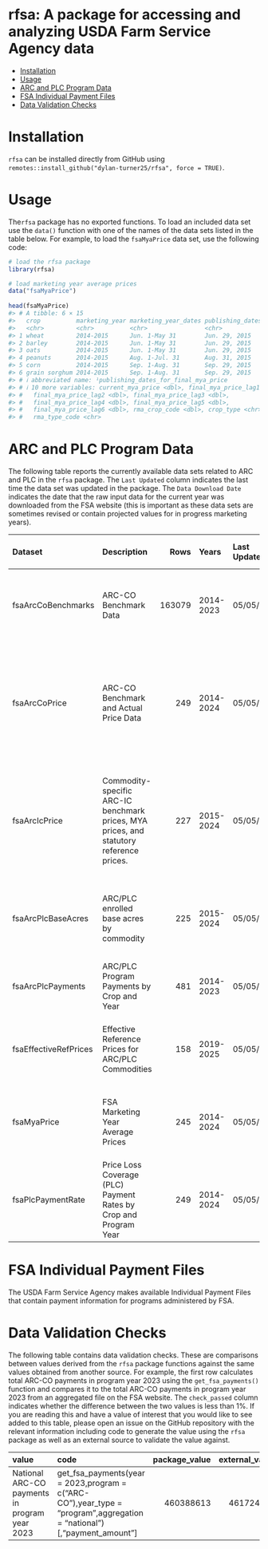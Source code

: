 rfsa: A package for accessing and analyzing USDA Farm Service Agency
data
================

- [Installation](#installation)
- [Usage](#usage)
- [ARC and PLC Program Data](#arc-and-plc-program-data)
- [FSA Individual Payment Files](#fsa-individual-payment-files)
- [Data Validation Checks](#data-validation-checks)

<!-- README.md is generated from README.Rmd. Please edit that file -->

# Installation

`rfsa` can be installed directly from GitHub using
`remotes::install_github("dylan-turner25/rfsa", force = TRUE)`.

# Usage

The`rfsa` package has no exported functions. To load an included data
set use the `data()` function with one of the names of the data sets
listed in the table below. For example, to load the `fsaMyaPrice` data
set, use the following code:

``` r
# load the rfsa package
library(rfsa)

# load marketing year average prices
data("fsaMyaPrice")
 
head(fsaMyaPrice)
#> # A tibble: 6 × 15
#>   crop          marketing_year marketing_year_dates publishing_dates_for…¹ unit 
#>   <chr>         <chr>          <chr>                <chr>                  <chr>
#> 1 wheat         2014-2015      Jun. 1-May 31        Jun. 29, 2015          Bush…
#> 2 barley        2014-2015      Jun. 1-May 31        Jun. 29, 2015          Bush…
#> 3 oats          2014-2015      Jun. 1-May 31        Jun. 29, 2015          Bush…
#> 4 peanuts       2014-2015      Aug. 1-Jul. 31       Aug. 31, 2015          Pound
#> 5 corn          2014-2015      Sep. 1-Aug. 31       Sep. 29, 2015          Bush…
#> 6 grain sorghum 2014-2015      Sep. 1-Aug. 31       Sep. 29, 2015          Bush…
#> # ℹ abbreviated name: ¹​publishing_dates_for_final_mya_price
#> # ℹ 10 more variables: current_mya_price <dbl>, final_mya_price_lag1 <dbl>,
#> #   final_mya_price_lag2 <dbl>, final_mya_price_lag3 <dbl>,
#> #   final_mya_price_lag4 <dbl>, final_mya_price_lag5 <dbl>,
#> #   final_mya_price_lag6 <dbl>, rma_crop_code <dbl>, crop_type <chr>,
#> #   rma_type_code <chr>
```

# ARC and PLC Program Data

The following table reports the currently available data sets related to
ARC and PLC in the `rfsa` package. The `Last Updated` column indicates
the last time the data set was updated in the package. The
`Data Download Date` indicates the date that the raw input data for the
current year was downloaded from the FSA website (this is important as
these data sets are sometimes revised or contain projected values for in
progress marketing years).

| Dataset | Description | Rows | Years | Last Updated | Data Download Date | Included Columns |
|:---|:---|---:|:---|:---|:---|:---|
| fsaArcCoBenchmarks | ARC-CO Benchmark Data | 163079 | 2014-2023 | 05/05/2025 | 05/05/2025 | fips, state_name, county_name, crop, unit, yield_type, program_year, benchmark_revenue, guarantee_revenue, maximum_payment_rate, actual_yield, national_price, actual_revenue, formula_payment_rate, payment_rate, oa_bench_mark_price, oa_bench_mark_yield, oa_bench_mark_years, arc_co_payment_rate, crop_type, rma_type_code, rma_crop_code |
| fsaArcCoPrice | ARC-CO Benchmark and Actual Price Data | 249 | 2014-2024 | 05/05/2025 | 05/05/2025 | crop, marketing_year_dates, publishing_dates_for_final_mya_price, unit, reference_price_combined, annual_benchmark_price_lag5, annual_benchmark_price_lag4, annual_benchmark_price_lag3, annual_benchmark_price_lag2, annual_benchmark_price_lag1, current_arcco_benchmark_price, current_mya_price, current_national_loan_rate, current_arcco_actual_price, marketing_year, program_year, crop_type, rma_type_code, rma_crop_code |
| fsaArcIcPrice | Commodity-specific ARC-IC benchmark prices, MYA prices, and statutory reference prices. | 227 | 2015-2024 | 05/05/2025 | 05/05/2025 | crop, marketing_year_dates, publishing_dates_for_final_mya_price, unit, reference_price_combined, annual_benchmark_price_lag5, annual_benchmark_price_lag4, annual_benchmark_price_lag3, annual_benchmark_price_lag2, annual_benchmark_price_lag1, current_mya_price, current_national_loan_rate, current_arcic_actual_price, marketing_year, program_year, crop_type, rma_type_code, rma_crop_code |
| fsaArcPlcBaseAcres | ARC/PLC enrolled base acres by commodity | 225 | 2015-2024 | 05/05/2025 | 05/05/2025 | covered_commodity, plc_covered_commodity_contract_base, plc_plantings_attributed_to_generic_base, arc_co_covered_commodity_contract_base, arc_co_plantings_attributed_to_generic_base, arc_ic_enrolled_base_covered_commodity_contract_base, total, plc_total, arc_co_total, arc_ic_total, year, arc_co_all, arc_co_irrigated, arc_co_nonirrigated |
| fsaArcPlcPayments | ARC/PLC Program Payments by Crop and Year | 481 | 2014-2023 | 05/05/2025 | 05/05/2025 | program, crop, program_year, payments, crop_type, rma_type_code, rma_crop_code |
| fsaEffectiveRefPrices | Effective Reference Prices for ARC/PLC Commodities | 158 | 2019-2025 | 05/05/2025 | 05/05/2025 | crop, marketing_year_dates, marketing_year, program_year, unit, statutory_reference_price, 115_statutory_reference_price, mya_price_lag5, mya_price_lag4, mya_price_lag3, mya_price_lag2, mya_price_lag1, 85_olympic_average_mya, effective_reference_price, crop_type, rma_type_code, rma_crop_code |
| fsaMyaPrice | FSA Marketing Year Average Prices | 245 | 2014-2024 | 05/05/2025 | 05/05/2025 | crop, marketing_year, marketing_year_dates, publishing_dates_for_final_mya_price, unit, current_mya_price, final_mya_price_lag1, final_mya_price_lag2, final_mya_price_lag3, final_mya_price_lag4, final_mya_price_lag5, final_mya_price_lag6, rma_crop_code, crop_type, rma_type_code |
| fsaPlcPaymentRate | Price Loss Coverage (PLC) Payment Rates by Crop and Program Year | 249 | 2014-2024 | 05/05/2025 | 05/05/2025 | crop, marketing_year_dates, marketing_year, program_year, publishing_dates_for_final_mya_price, statutory_reference_price, effective_reference_price, combined_reference_price, unit, current_mya_price, current_national_loan_rate, plc_price, plc_payment_rate, max_plc_payment_rate, crop_type, rma_type_code, rma_crop_code |

# FSA Individual Payment Files

The USDA Farm Service Agency makes available Individual Payment Files
that contain payment information for programs administered by FSA.

# Data Validation Checks

The following table contains data validation checks. These are
comparisons between values derived from the `rfsa` package functions
against the same values obtained from another source. For example, the
first row calculates total ARC-CO payments in program year 2023 using
the `get_fsa_payments()` function and compares it to the total ARC-CO
payments in program year 2023 from an aggregated file on the FSA
website. The `check_passed` column indicates whether the difference
between the two values is less than 1%. If you are reading this and have
a value of interest that you would like to see added to this table,
please open an issue on the GitHub repository with the relevant
information including code to generate the value using the `rfsa`
package as well as an external source to validate the value against.

| value | code | package_value | external_value | external_source | percentage_difference | check_passed |
|:---|:---|---:|---:|:---|:---|:---|
| National ARC-CO payments in program year 2023 | get_fsa_payments(year = 2023,program = c(“ARC-CO”),year_type = “program”,aggregation = “national”)\[,“payment_amount”\] | 460388613 | 461724994 | <https://www.fsa.usda.gov/sites/default/files/2025-01/ARCCO%20Non-ProgYr%20Specific%20Payment%20Data%20%282025-01-06%29.xlsx> | %-0.2894 | <span style=" font-weight: bold;    color: white !important;border-radius: 4px; padding-right: 4px; padding-left: 4px; background-color: forestgreen !important;">✓</span> |
